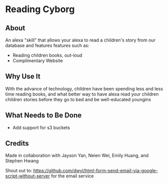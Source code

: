 # Reading Cyborg

## About
An alexa "skill" that allows your alexa to read a children's story from our database and features features such as:
- Reading children books, out-loud
- Complimentary Website

## Why Use It
With the advance of technology, children have been spending less and less time reading books, and what better way to have alexa read your children children stories before they go to bed and be well-educated youngins

## What Needs to Be Done
- Add support for s3 buckets

## Credits
Made in collaboration with Jayson Yan, Neien Wei, Emily Huang, and Stephen Hwang

Shout out to: https://github.com/dwyl/html-form-send-email-via-google-script-without-server for the email service

